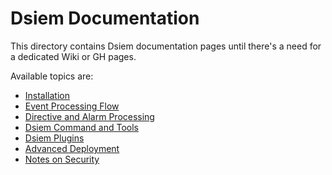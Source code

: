 # Dsiem Documentation

This directory contains Dsiem documentation pages until there's a need for a dedicated Wiki or GH pages.

Available topics are:

* [Installation](./installation.md)
* [Event Processing Flow](./event_processing.md)
* [Directive and Alarm Processing](./directive_and_alarm.md)
* [Dsiem Command and Tools](./commands.md)
* [Dsiem Plugins](./plugins.md)
* [Advanced Deployment](./adv_deployment.md)
* [Notes on Security](./security.md)
